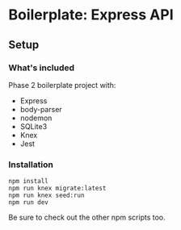 # Boilerplate: Express API

## Setup

### What's included

Phase 2 boilerplate project with:

 - Express
 - body-parser
 - nodemon
 - SQLite3
 - Knex
 - Jest


### Installation

```
npm install
npm run knex migrate:latest
npm run knex seed:run
npm run dev
```

Be sure to check out the other npm scripts too.

